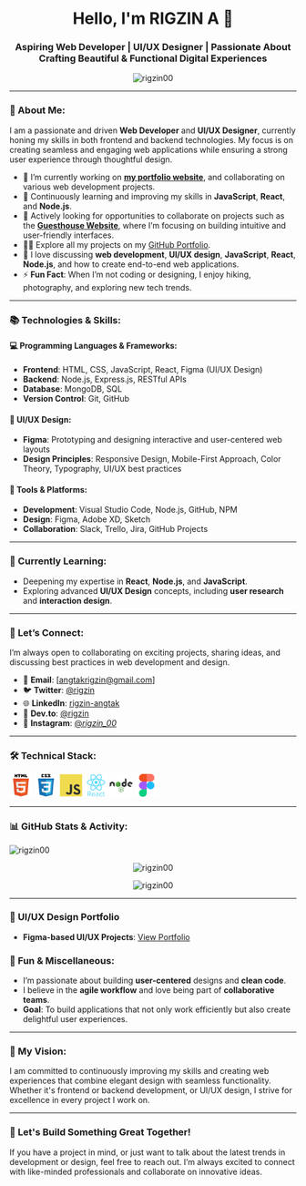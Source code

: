 <h1 align="center">Hello, I'm RIGZIN A 👋</h1>
<h3 align="center">Aspiring Web Developer | UI/UX Designer | Passionate About Crafting Beautiful & Functional Digital Experiences</h3>

<p align="center"> 
  <img src="https://komarev.com/ghpvc/?username=rigzin00&label=Profile%20views&color=0e75b6&style=flat" alt="rigzin00" /> 
</p>

---

### 🚀 About Me:
I am a passionate and driven **Web Developer** and **UI/UX Designer**, currently honing my skills in both frontend and backend technologies. My focus is on creating seamless and engaging web applications while ensuring a strong user experience through thoughtful design.

- 🔭 I’m currently working on **[my portfolio website](https://github.com/Rigzin00/-portfolio)**, and collaborating on various web development projects.
- 🌱 Continuously learning and improving my skills in **JavaScript**, **React**, and **Node.js**.
- 👯 Actively looking for opportunities to collaborate on projects such as the **[Guesthouse Website](https://github.com/Rigzin00/Guesthouse)**, where I’m focusing on building intuitive and user-friendly interfaces.
- 👨‍💻 Explore all my projects on my [GitHub Portfolio](https://github.com/Rigzin00/-portfolio).
- 💬 I love discussing **web development**, **UI/UX design**, **JavaScript**, **React**, **Node.js**, and how to create end-to-end web applications.
- ⚡ **Fun Fact**: When I’m not coding or designing, I enjoy hiking, photography, and exploring new tech trends.

---

### 📚 Technologies & Skills:
#### 💻 Programming Languages & Frameworks:
- **Frontend**: HTML, CSS, JavaScript, React, Figma (UI/UX Design)
- **Backend**: Node.js, Express.js, RESTful APIs
- **Database**: MongoDB, SQL
- **Version Control**: Git, GitHub

#### 🎨 UI/UX Design:
- **Figma**: Prototyping and designing interactive and user-centered web layouts
- **Design Principles**: Responsive Design, Mobile-First Approach, Color Theory, Typography, UI/UX best practices

#### 🔧 Tools & Platforms:
- **Development**: Visual Studio Code, Node.js, GitHub, NPM
- **Design**: Figma, Adobe XD, Sketch
- **Collaboration**: Slack, Trello, Jira, GitHub Projects

---

### 🌱 Currently Learning:
- Deepening my expertise in **React**, **Node.js**, and **JavaScript**.
- Exploring advanced **UI/UX Design** concepts, including **user research** and **interaction design**.

---

### 🤝 Let’s Connect:
I’m always open to collaborating on exciting projects, sharing ideas, and discussing best practices in web development and design.

- 📧 **Email**: [angtakrigzin@gmail.com]
- 🐦 **Twitter**: [@rigzin](https://twitter.com/rigzin)
- 🌐 **LinkedIn**: [rigzin-angtak](https://linkedin.com/in/rigzinangtak)
- 📝 **Dev.to**: [@rigzin](https://dev.to/dev.to/@rigzin)
- 📸 **Instagram**: [@_rigzin_00_](https://instagram.com/_rigzin_00_)

---

### 🛠️ Technical Stack:
<p align="left">
  <a href="https://www.w3.org/TR/html52/" target="_blank"><img src="https://raw.githubusercontent.com/devicons/devicon/master/icons/html5/html5-original-wordmark.svg" alt="html5" width="40" height="40"/></a>
  <a href="https://www.w3schools.com/css/" target="_blank"><img src="https://raw.githubusercontent.com/devicons/devicon/master/icons/css3/css3-original-wordmark.svg" alt="css3" width="40" height="40"/></a>
  <a href="https://developer.mozilla.org/en-US/docs/Web/JavaScript" target="_blank"><img src="https://raw.githubusercontent.com/devicons/devicon/master/icons/javascript/javascript-original.svg" alt="javascript" width="40" height="40"/></a>
  <a href="https://reactjs.org/" target="_blank"><img src="https://raw.githubusercontent.com/devicons/devicon/master/icons/react/react-original-wordmark.svg" alt="react" width="40" height="40"/></a>
  <a href="https://nodejs.org" target="_blank"><img src="https://raw.githubusercontent.com/devicons/devicon/master/icons/nodejs/nodejs-original-wordmark.svg" alt="nodejs" width="40" height="40"/></a>
  <a href="https://www.figma.com/" target="_blank"><img src="https://raw.githubusercontent.com/devicons/devicon/master/icons/figma/figma-original.svg" alt="figma" width="40" height="40"/></a>
</p>

---

### 📊 GitHub Stats & Activity:
<p align="left">
  <img src="https://github-readme-stats.vercel.app/api/top-langs?username=rigzin00&show_icons=true&locale=en&layout=compact&langs_count=6" alt="rigzin00" />
</p>

<p align="center">
  <img src="https://github-readme-stats.vercel.app/api?username=rigzin00&show_icons=true&locale=en" alt="rigzin00" />
</p>

<p align="center">
  <img src="https://github-readme-streak-stats.herokuapp.com/?user=rigzin00&" alt="rigzin00" />
</p>

---

### 🎨 UI/UX Design Portfolio

- **Figma-based UI/UX Projects**: [View Portfolio](https://bit.ly/44pDo3K)


### 💬 Fun & Miscellaneous:
- I’m passionate about building **user-centered** designs and **clean code**.
- I believe in the **agile workflow** and love being part of **collaborative teams**.
- **Goal**: To build applications that not only work efficiently but also create delightful user experiences.

---

### 🎯 My Vision:
I am committed to continuously improving my skills and creating web experiences that combine elegant design with seamless functionality. Whether it's frontend or backend development, or UI/UX design, I strive for excellence in every project I work on.

---

### 🌱 Let's Build Something Great Together!
If you have a project in mind, or just want to talk about the latest trends in development or design, feel free to reach out. I’m always excited to connect with like-minded professionals and collaborate on innovative ideas.
